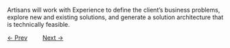 Artisans will work with Experience to define the client’s business problems, explore new and existing solutions, and generate a solution architecture that is technically feasible.

[&larr; Prev](./Overview/ExpeditionOrigins.md) &nbsp;&nbsp;&nbsp;&nbsp;&nbsp;&nbsp;&nbsp;&nbsp;[Next &rarr;](./ArtisanTasks/ArtisanTaskDefinitionList.md)